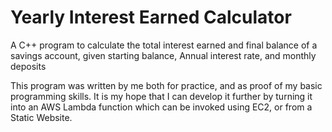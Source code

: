 # Yearly Interest Earned Calculator
A C++ program to calculate the total interest earned and final balance of a savings account, given starting balance, 
Annual interest rate, and monthly deposits

This program was written by me both for practice, and as proof of my basic programming skills. It is my hope that I can develop it further
by turning it into an AWS Lambda function which can be invoked using EC2, or from a Static Website. 
